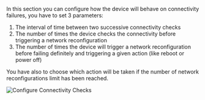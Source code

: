In this section you can configure how the device will behave on connectivity
failures, you have to set 3 parameters:

1.  The interval of time between two successive connectivity checks
2. The number of times the device checks the connectivity before triggering a
  network reconfiguration
3. The number of times the device will trigger a network reconfiguration before
  failing definitely and triggering a given action (like reboot or power off)

You have also to choose which action will be taken if the number of network
reconfigurations limit has been reached.

![Configure Connectivity
Checks](/steps/projects-and-devices/connectivity-checks.png)

